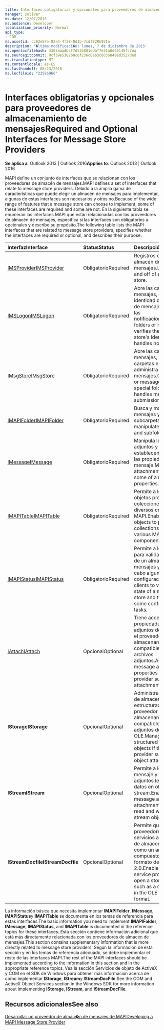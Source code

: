 ```yaml
---
title: Interfaces obligatorias y opcionales para proveedores de almacenamiento de mensajes
manager: soliver
ms.date: 12/07/2015
ms.audience: Developer
localization_priority: Normal
api_type:
- COM
ms.assetid: cc62e57e-82a4-4f37-8d1b-7cdf828b951e
description: '�ltima modificaci�n: lunes, 7 de diciembre de 2015'
ms.openlocfilehash: 3305aaadbcf7d53b801ddaf7e31a0d63145fc7ea
ms.sourcegitcommit: 0cf39e5382b8c6f236c8a63c6036849ed3527ded
ms.translationtype: MT
ms.contentlocale: es-ES
ms.lasthandoff: 08/23/2018
ms.locfileid: "22586966"
---
```

# <a name="required-and-optional-interfaces-for-message-store-providers"></a><span data-ttu-id="123ee-103">Interfaces obligatorias y opcionales para proveedores de almacenamiento de mensajes</span><span class="sxs-lookup"><span data-stu-id="123ee-103">Required and Optional Interfaces for Message Store Providers</span></span>

 
  
<span data-ttu-id="123ee-104">**Se aplica a**: Outlook 2013 | Outlook 2016</span><span class="sxs-lookup"><span data-stu-id="123ee-104">**Applies to**: Outlook 2013 | Outlook 2016</span></span> 
  
<span data-ttu-id="123ee-105">MAPI define un conjunto de interfaces que se relacionan con los proveedores de almacén de mensajes.</span><span class="sxs-lookup"><span data-stu-id="123ee-105">MAPI defines a set of interfaces that relate to message store providers.</span></span> <span data-ttu-id="123ee-106">Debido a la amplia gama de características que puede elegir un almacén de mensajes para implementar, algunas de estas interfaces son necesarios y otros no.</span><span class="sxs-lookup"><span data-stu-id="123ee-106">Because of the wide range of features that a message store can choose to implement, some of these interfaces are required and some are not.</span></span> <span data-ttu-id="123ee-107">En la siguiente tabla se enumeran las interfaces MAPI que están relacionadas con los proveedores de almacén de mensajes, especifica si las interfaces son obligatorios u opcionales y describe su propósito.</span><span class="sxs-lookup"><span data-stu-id="123ee-107">The following table lists the MAPI interfaces that are related to message store providers, specifies whether the interfaces are required or optional, and describes their purpose.</span></span>
  
|<span data-ttu-id="123ee-108">**Interfaz**</span><span class="sxs-lookup"><span data-stu-id="123ee-108">**Interface**</span></span>|<span data-ttu-id="123ee-109">**Status**</span><span class="sxs-lookup"><span data-stu-id="123ee-109">**Status**</span></span>|<span data-ttu-id="123ee-110">**Descripción**</span><span class="sxs-lookup"><span data-stu-id="123ee-110">**Description**</span></span>|
|:-----|:-----|:-----|
|[<span data-ttu-id="123ee-111">IMSProvider</span><span class="sxs-lookup"><span data-stu-id="123ee-111">IMSProvider</span></span>](imsprovideriunknown.md) <br/> |<span data-ttu-id="123ee-112">Obligatorio</span><span class="sxs-lookup"><span data-stu-id="123ee-112">Required</span></span>  <br/> |<span data-ttu-id="123ee-113">Registros en y cerrar un almacén de mensajes.</span><span class="sxs-lookup"><span data-stu-id="123ee-113">Logs on to and off of a message store.</span></span>  <br/> |
|[<span data-ttu-id="123ee-114">IMSLogon</span><span class="sxs-lookup"><span data-stu-id="123ee-114">IMSLogon</span></span>](imslogoniunknown.md) <br/> |<span data-ttu-id="123ee-115">Obligatorio</span><span class="sxs-lookup"><span data-stu-id="123ee-115">Required</span></span>  <br/> |<span data-ttu-id="123ee-116">Abre las carpetas o mensajes, comprueba la identidad del almacén de mensajes y controla las notificaciones.</span><span class="sxs-lookup"><span data-stu-id="123ee-116">Opens folders or messages, verifies the message store's identity, and handles notifications.</span></span>  <br/> |
|[<span data-ttu-id="123ee-117">IMsgStore</span><span class="sxs-lookup"><span data-stu-id="123ee-117">IMsgStore</span></span>](imsgstoreimapiprop.md) <br/> |<span data-ttu-id="123ee-118">Obligatorio</span><span class="sxs-lookup"><span data-stu-id="123ee-118">Required</span></span>  <br/> |<span data-ttu-id="123ee-119">Abre las carpetas o mensajes, busca carpetas especiales y administra los envíos de mensajes.</span><span class="sxs-lookup"><span data-stu-id="123ee-119">Opens folders or messages, finds special folders, and handles message submissions.</span></span>  <br/> |
|[<span data-ttu-id="123ee-120">IMAPIFolder</span><span class="sxs-lookup"><span data-stu-id="123ee-120">IMAPIFolder</span></span>](imapifolderimapicontainer.md) <br/> |<span data-ttu-id="123ee-121">Obligatorio</span><span class="sxs-lookup"><span data-stu-id="123ee-121">Required</span></span>  <br/> |<span data-ttu-id="123ee-122">Busca y manipula los mensajes y subcarpetas.</span><span class="sxs-lookup"><span data-stu-id="123ee-122">Finds and manipulates messages and subfolders.</span></span>  <br/> |
|[<span data-ttu-id="123ee-123">IMessage</span><span class="sxs-lookup"><span data-stu-id="123ee-123">IMessage</span></span>](imessageimapiprop.md) <br/> |<span data-ttu-id="123ee-124">Obligatorio</span><span class="sxs-lookup"><span data-stu-id="123ee-124">Required</span></span>  <br/> |<span data-ttu-id="123ee-125">Manipula los datos adjuntos y se establecen algunas de las propiedades de un mensaje.</span><span class="sxs-lookup"><span data-stu-id="123ee-125">Manipulates attachments and sets some of a message's properties.</span></span>  <br/> |
|[<span data-ttu-id="123ee-126">IMAPITable</span><span class="sxs-lookup"><span data-stu-id="123ee-126">IMAPITable</span></span>](imapitableiunknown.md) <br/> |<span data-ttu-id="123ee-127">Obligatorio</span><span class="sxs-lookup"><span data-stu-id="123ee-127">Required</span></span>  <br/> |<span data-ttu-id="123ee-128">Permite a los otros objetos presentar las colecciones de datos a diversos componentes MAPI.</span><span class="sxs-lookup"><span data-stu-id="123ee-128">Enables other objects to present collections of data to various MAPI components.</span></span>  <br/> |
|[<span data-ttu-id="123ee-129">IMAPIStatus</span><span class="sxs-lookup"><span data-stu-id="123ee-129">IMAPIStatus</span></span>](imapistatusimapiprop.md) <br/> |<span data-ttu-id="123ee-130">Obligatorio</span><span class="sxs-lookup"><span data-stu-id="123ee-130">Required</span></span>  <br/> |<span data-ttu-id="123ee-131">Permite a los clientes para validar el estado de un almacén de mensajes y para llevar a cabo algunas tareas de configuración.</span><span class="sxs-lookup"><span data-stu-id="123ee-131">Enables clients to validate the state of a message store and to perform some configuration tasks.</span></span>  <br/> |
|[<span data-ttu-id="123ee-132">IAttach</span><span class="sxs-lookup"><span data-stu-id="123ee-132">IAttach</span></span>](iattachimapiprop.md) <br/> |<span data-ttu-id="123ee-133">Opcional</span><span class="sxs-lookup"><span data-stu-id="123ee-133">Optional</span></span>  <br/> |<span data-ttu-id="123ee-134">Tiene acceso a propiedades de datos adjuntos del mensaje si el proveedor de almacenamiento es compatible con archivos adjuntos.</span><span class="sxs-lookup"><span data-stu-id="123ee-134">Accesses message attachment properties if the store provider supports file attachments.</span></span>  <br/> |
|<span data-ttu-id="123ee-135">**IStorage**</span><span class="sxs-lookup"><span data-stu-id="123ee-135">**IStorage**</span></span> <br/> |<span data-ttu-id="123ee-136">Opcional</span><span class="sxs-lookup"><span data-stu-id="123ee-136">Optional</span></span>  <br/> |<span data-ttu-id="123ee-137">Administra los objetos de almacenamiento estructurado si el proveedor de almacenamiento es compatible con datos adjuntos de objeto OLE.</span><span class="sxs-lookup"><span data-stu-id="123ee-137">Manages structured storage objects if the store provider supports OLE object attachments.</span></span>  <br/> |
|<span data-ttu-id="123ee-138">**IStream**</span><span class="sxs-lookup"><span data-stu-id="123ee-138">**IStream**</span></span> <br/> |<span data-ttu-id="123ee-139">Opcional</span><span class="sxs-lookup"><span data-stu-id="123ee-139">Optional</span></span>  <br/> |<span data-ttu-id="123ee-140">Permite a los objetos de mensaje y datos adjuntos leer y escribir datos en objetos stream.</span><span class="sxs-lookup"><span data-stu-id="123ee-140">Enables message and attachment objects to read and write data to stream objects.</span></span>  <br/> |
|<span data-ttu-id="123ee-141">**IStreamDocfile**</span><span class="sxs-lookup"><span data-stu-id="123ee-141">**IStreamDocfile**</span></span> <br/> |<span data-ttu-id="123ee-142">Opcional</span><span class="sxs-lookup"><span data-stu-id="123ee-142">Optional</span></span>  <br/> |<span data-ttu-id="123ee-143">Permite que algunos proveedores de servicios abrir un objeto de almacenamiento, como un archivo compuesto en el formato de archivo OLE 2.0.</span><span class="sxs-lookup"><span data-stu-id="123ee-143">Enables some service providers to open a storage object, such as a compound file in the OLE 2.0 file format.</span></span>  <br/> |
   
<span data-ttu-id="123ee-144">La información básica que necesita implementar **IMAPIFolder**, **IMessage**, **IMAPIStatus**y **IMAPITable** se documenta en los temas de referencia para estas interfaces.</span><span class="sxs-lookup"><span data-stu-id="123ee-144">The basic information you need to implement **IMAPIFolder**, **IMessage**, **IMAPIStatus**, and **IMAPITable** is documented in the reference topics for these interfaces.</span></span> <span data-ttu-id="123ee-145">Esta sección contiene información adicional que está más directamente relacionada con los proveedores de almacén de mensajes.</span><span class="sxs-lookup"><span data-stu-id="123ee-145">This section contains supplementary information that is more directly related to message store providers.</span></span> <span data-ttu-id="123ee-146">Según la información de esta sección y en los temas de referencia adecuado, se debe implementar el resto de las interfaces MAPI.</span><span class="sxs-lookup"><span data-stu-id="123ee-146">The rest of the MAPI interfaces should be implemented according to the information in this section and in the appropriate reference topics.</span></span> <span data-ttu-id="123ee-147">Vea la sección Servicios de objeto de ActiveX y COM en el SDK de Windows para obtener más información acerca de cómo implementar **IStorage**, **IStream**y **IStreamDocFile**.</span><span class="sxs-lookup"><span data-stu-id="123ee-147">See the COM and ActiveX Object Services section in the Windows SDK for more information about implementing **IStorage**, **IStream**, and **IStreamDocFile**.</span></span>
  
## <a name="see-also"></a><span data-ttu-id="123ee-148">Recursos adicionales</span><span class="sxs-lookup"><span data-stu-id="123ee-148">See also</span></span>



[<span data-ttu-id="123ee-149">Desarrollar un proveedor de almac�n de mensajes de MAPI</span><span class="sxs-lookup"><span data-stu-id="123ee-149">Developing a MAPI Message Store Provider</span></span>](developing-a-mapi-message-store-provider.md)

